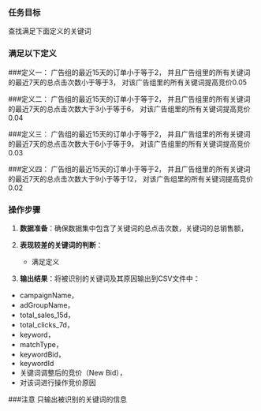 ### 任务目标
查找满足下面定义的关键词

### 满足以下定义

###定义一：
广告组的最近15天的订单小于等于2，
并且广告组里的所有关键词的最近7天的总点击次数小于等于3，
对该广告组里的所有关键词提高竞价0.05

###定义二：
广告组的最近15天的订单小于等于2，
并且广告组里的所有关键词的最近7天的总点击次数大于3小于等于6，
对该广告组里的所有关键词提高竞价0.04

###定义三：
广告组的最近15天的订单小于等于2，
并且广告组里的所有关键词的最近7天的总点击次数大于6小于等于9，
对该广告组里的所有关键词提高竞价0.03

###定义四：
广告组的最近15天的订单小于等于2，
并且广告组里的所有关键词的最近7天的总点击次数大于9小于等于12，
对该广告组里的所有关键词提高竞价0.02

### 操作步骤
1. **数据准备**：确保数据集中包含了关键词的总点击次数，关键词的总销售额，


2. **表现较差的关键词的判断**：
   - 满足定义

3. **输出结果**：将被识别的关键词及其原因输出到CSV文件中：
- campaignName，
- adGroupName，
- total_sales_15d，
- total_clicks_7d，
- keyword，
- matchType，
- keywordBid，
- keywordId
- 关键词调整后的竞价（New Bid），
- 对该词进行操作竞价原因

###注意
只输出被识别的关键词的信息
